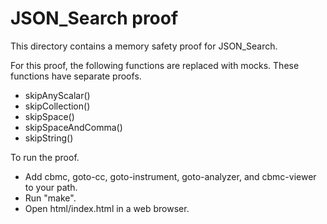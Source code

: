 JSON_Search proof
==============

This directory contains a memory safety proof for JSON_Search.

For this proof, the following functions are replaced with mocks.
These functions have separate proofs.
* skipAnyScalar()
* skipCollection()
* skipSpace()
* skipSpaceAndComma()
* skipString()

To run the proof.
* Add cbmc, goto-cc, goto-instrument, goto-analyzer, and cbmc-viewer
  to your path.
* Run "make".
* Open html/index.html in a web browser.
